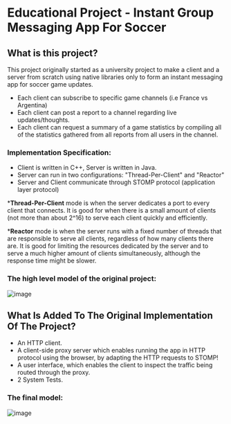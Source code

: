 # Educational Project - Instant Group Messaging App For Soccer
## What is this project?
This project originally started as a university project to make a client and a server from scratch using native libraries only to form an instant messaging app for soccer game updates.
* Each client can subscribe to specific game channels (i.e France vs Argentina)
* Each client can post a report to a channel regarding live updates/thoughts.
* Each client can request a summary of a game statistics by compiling all of the statistics gathered from all reports from all users in the channel.
  
### Implementation Specification:
* Client is written in C++, Server is written in Java.
* Server can run in two configurations: "Thread-Per-Client" and "Reactor"
* Server and Client communicate through STOMP protocol (application layer protocol)

***Thread-Per-Client** mode is when the server dedicates a port to every client that connects. It is good for when there is a small amount of clients (not more than about 2^16) to serve each client quickly and efficiently.

***Reactor** mode is when the server runs with a fixed number of threads that are responsible to serve all clients, regardless of how many clients there are. It is good for limiting the resources dedicated by the server and to serve a much higher amount of clients simultaneously, although the response time might be slower.

### The high level model of the original project: ###
![image](https://github.com/user-attachments/assets/05044226-4122-4fe0-99da-976697cac0ec)


## What Is Added To The Original Implementation Of The Project?
* An HTTP client.
* A client-side proxy server which enables running the app in HTTP protocol using the browser, by adapting the HTTP requests to STOMP!
* A user interface, which enables the client to inspect the traffic being routed through the proxy.
* 2 System Tests.

### The final model: ###
![image](https://github.com/user-attachments/assets/b21dd729-75ea-4af2-a829-6e009246d832)
